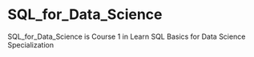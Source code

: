 # SQL_for_Data_Science
SQL_for_Data_Science is Course 1 in Learn SQL Basics for Data Science Specialization
